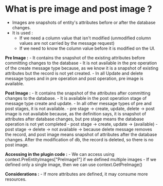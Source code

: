 # What is pre image and post image ?

- Images are snapshots of entity's attributes before or after the database changes.
- It is used :
    - If we need a column value that isn't modified (unmodified column values are not carried by the message request)
    - If we need to know the column value before it is modified on the UI.

**Pre Image :**
    - It contains the snapshot of the existing attributes before committing changes to the database
    - It is not available in the pre operation of the create message type because, as we know it is a snapshot of existing attributes but the record is not yet created.
    - In all Update and delete message types and in pre operation and post operation, pre image is available.

**Post Image :**
    - It contains the snapshot of the attributes after committing changes to the database.
    - It is available in the post operation stage of message type create and update.
    - In all other message types of pre and post stages, it is not available. 
    - pre stage -> create, update, delete -> post image is not available because, as the definition says, it is snapshot of attributes after database changes, but pre stage means the database operation is not yet completed
    - post stage -> create, update -> (available)
    - post stage -> delete -> not available -> because delete message removes the record, and post image means snapshot of attributes after the database changes. After the modification of db, the record is deleted, so there is no post image.


**Accessing in the plugin code :**
    - We can access using context.PreEntityImages["PreImage1"] if we defined multiple images
    - If we defined only a single image, then we can use context.GetPreImage()

**Considerations :**
    - If more attributes are defined, it may consume more resources.